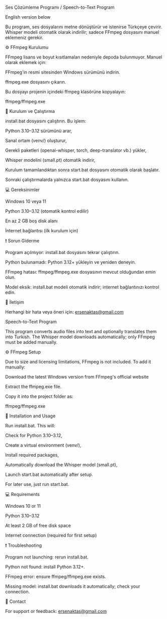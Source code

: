 Ses Çözümleme Programı / Speech-to-Text Program

English version below

Bu program, ses dosyalarını metne dönüştürür ve istenirse Türkçeye çevirir.
Whisper modeli otomatik olarak indirilir; sadece FFmpeg dosyasını manuel eklemeniz gerekir.

⚙️ FFmpeg Kurulumu

FFmpeg lisans ve boyut kısıtlamaları nedeniyle depoda bulunmuyor.
Manuel olarak eklemek için:

FFmpeg'in resmi sitesinden
 Windows sürümünü indirin.

ffmpeg.exe dosyasını çıkarın.

Bu dosyayı projenin içindeki ffmpeg klasörüne kopyalayın:

ffmpeg/ffmpeg.exe

🚀 Kurulum ve Çalıştırma

install.bat dosyasını çalıştırın.
Bu işlem:

Python 3.10–3.12 sürümünü arar,

Sanal ortam (venv/) oluşturur,

Gerekli paketleri (openai-whisper, torch, deep-translator vb.) yükler,

Whisper modelini (small.pt) otomatik indirir,

Kurulum tamamlandıktan sonra start.bat dosyasını otomatik olarak başlatır.

Sonraki çalıştırmalarda yalnızca start.bat dosyasını kullanın.

💻 Gereksinimler

Windows 10 veya 11

Python 3.10–3.12 (otomatik kontrol edilir)

En az 2 GB boş disk alanı

İnternet bağlantısı (ilk kurulum için)

❗ Sorun Giderme

Program açılmıyor: install.bat dosyasını tekrar çalıştırın.

Python bulunamadı: Python 3.12+ yükleyin ve yeniden deneyin.

FFmpeg hatası: ffmpeg/ffmpeg.exe dosyasının mevcut olduğundan emin olun.

Model eksik: install.bat modeli otomatik indirir; internet bağlantınızı kontrol edin.

📧 İletişim

Herhangi bir hata veya öneri için:
ersenaktas@gmail.com

Speech-to-Text Program

This program converts audio files into text and optionally translates them into Turkish.
The Whisper model downloads automatically; only FFmpeg must be added manually.

⚙️ FFmpeg Setup

Due to size and licensing limitations, FFmpeg is not included.
To add it manually:

Download the latest Windows version from FFmpeg's official website

Extract the ffmpeg.exe file.

Copy it into the project folder as:

ffmpeg/ffmpeg.exe

🚀 Installation and Usage

Run install.bat. This will:

Check for Python 3.10–3.12,

Create a virtual environment (venv/),

Install required packages,

Automatically download the Whisper model (small.pt),

Launch start.bat automatically after setup.

For later use, just run start.bat.

💻 Requirements

Windows 10 or 11

Python 3.10–3.12

At least 2 GB of free disk space

Internet connection (required for first setup)

❗ Troubleshooting

Program not launching: rerun install.bat.

Python not found: install Python 3.12+.

FFmpeg error: ensure ffmpeg/ffmpeg.exe exists.

Missing model: install.bat downloads it automatically; check your connection.

📧 Contact

For support or feedback:
ersenaktas@gmail.com
